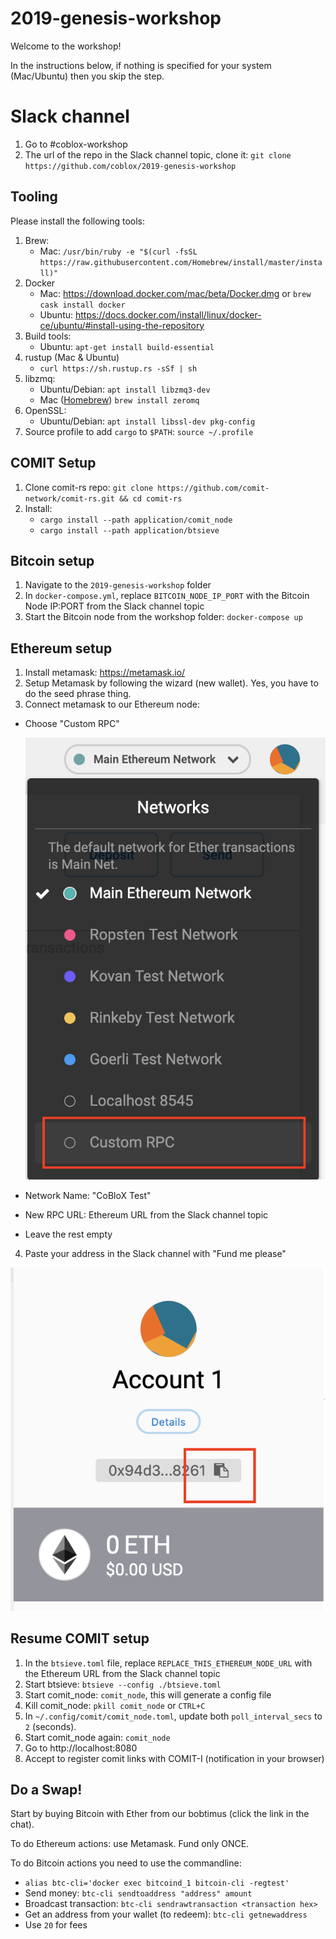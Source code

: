 # 2019-genesis-workshop

Welcome to the workshop!

In the instructions below, if nothing is specified for your system (Mac/Ubuntu) then you skip the step.

# Slack channel

1. Go to #coblox-workshop
2. The url of the repo in the Slack channel topic, clone it: `git clone https://github.com/coblox/2019-genesis-workshop`

## Tooling

Please install the following tools: 
1. Brew:
   - Mac: `/usr/bin/ruby -e "$(curl -fsSL https://raw.githubusercontent.com/Homebrew/install/master/install)"`
2. Docker
   - Mac: https://download.docker.com/mac/beta/Docker.dmg or `brew cask install docker`
   - Ubuntu: https://docs.docker.com/install/linux/docker-ce/ubuntu/#install-using-the-repository
3. Build tools:
   - Ubuntu: `apt-get install build-essential`
4. rustup (Mac & Ubuntu)
   - `curl https://sh.rustup.rs -sSf | sh`
5. libzmq:
   - Ubuntu/Debian: `apt install libzmq3-dev`
   - Mac ([Homebrew](https://brew.sh/)) `brew install zeromq`
6. OpenSSL:
   - Ubuntu/Debian: `apt install libssl-dev pkg-config`
7. Source profile to add `cargo` to `$PATH`: `source ~/.profile`

## COMIT Setup
1. Clone comit-rs repo: `git clone https://github.com/comit-network/comit-rs.git && cd comit-rs`
2. Install:
   - `cargo install --path application/comit_node`
   - `cargo install --path application/btsieve`

## Bitcoin setup
1. Navigate to the `2019-genesis-workshop` folder
2. In `docker-compose.yml`, replace `BITCOIN_NODE_IP_PORT` with the Bitcoin Node IP:PORT from the Slack channel topic 
3. Start the Bitcoin node from the workshop folder: `docker-compose up`

## Ethereum setup
1. Install metamask: https://metamask.io/
2. Setup Metamask by following the wizard (new wallet). Yes, you have to do the seed phrase thing.
3. Connect metamask to our Ethereum node:
  - Choose "Custom RPC"
    
    ![connect Ethereum](./img/eth_connect.png)
    
  - Network Name: "CoBloX Test"
  - New RPC URL: Ethereum URL from the Slack channel topic
  - Leave the rest empty
4. Paste your address in the Slack channel with "Fund me please"

  ![copy address](./img/eth_copy_address.png)
  
  
## Resume COMIT setup
1. In the `btsieve.toml` file, replace `REPLACE_THIS_ETHEREUM_NODE_URL` with the Ethereum URL from the Slack channel topic
2. Start btsieve: `btsieve --config ./btsieve.toml` 
3. Start comit_node: `comit_node`, this will generate a config file
4. Kill comit_node: `pkill comit_node` or `CTRL+C`
5. In `~/.config/comit/comit_node.toml`, update both `poll_interval_secs` to `2` (seconds).
6. Start comit_node again: `comit_node`
7. Go to http://localhost:8080
8. Accept to register comit links with COMIT-I (notification in your browser)

## Do a Swap!

Start by buying Bitcoin with Ether from our bobtimus (click the link in the chat).

To do Ethereum actions: use Metamask. Fund only ONCE.

To do Bitcoin actions you need to use the commandline:
- `alias btc-cli='docker exec bitcoind_1 bitcoin-cli -regtest'`
- Send money: `btc-cli sendtoaddress "address" amount`
- Broadcast transaction: `btc-cli sendrawtransaction <transaction hex>`
- Get an address from your wallet (to redeem): `btc-cli getnewaddress`
- Use `20` for fees
